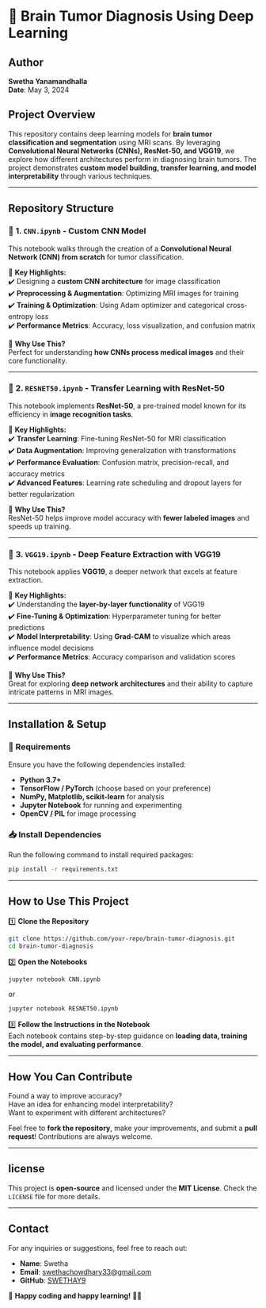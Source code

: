 # 🧠 Brain Tumor Diagnosis Using Deep Learning  

## **Author**  
**Swetha Yanamandhalla**  
**Date**: May 3, 2024  

## **Project Overview**  
This repository contains deep learning models for **brain tumor classification and segmentation** using MRI scans. By leveraging **Convolutional Neural Networks (CNNs), ResNet-50, and VGG19**, we explore how different architectures perform in diagnosing brain tumors. The project demonstrates **custom model building, transfer learning, and model interpretability** through various techniques.  

---  

## **Repository Structure**  

### 📂 **1. `CNN.ipynb` - Custom CNN Model**  
This notebook walks through the creation of a **Convolutional Neural Network (CNN) from scratch** for tumor classification.  

🔹 **Key Highlights:**  
✔️ Designing a **custom CNN architecture** for image classification  
✔️ **Preprocessing & Augmentation**: Optimizing MRI images for training  
✔️ **Training & Optimization**: Using Adam optimizer and categorical cross-entropy loss  
✔️ **Performance Metrics**: Accuracy, loss visualization, and confusion matrix  

👀 **Why Use This?**  
Perfect for understanding **how CNNs process medical images** and their core functionality.  

---  

### 📂 **2. `RESNET50.ipynb` - Transfer Learning with ResNet-50**  
This notebook implements **ResNet-50**, a pre-trained model known for its efficiency in **image recognition tasks**.  

🔹 **Key Highlights:**  
✔️ **Transfer Learning**: Fine-tuning ResNet-50 for MRI classification  
✔️ **Data Augmentation**: Improving generalization with transformations  
✔️ **Performance Evaluation**: Confusion matrix, precision-recall, and accuracy metrics  
✔️ **Advanced Features**: Learning rate scheduling and dropout layers for better regularization  

👀 **Why Use This?**  
ResNet-50 helps improve model accuracy with **fewer labeled images** and speeds up training.  

---  

### 📂 **3. `VGG19.ipynb` - Deep Feature Extraction with VGG19**  
This notebook applies **VGG19**, a deeper network that excels at feature extraction.  

🔹 **Key Highlights:**  
✔️ Understanding the **layer-by-layer functionality** of VGG19  
✔️ **Fine-Tuning & Optimization**: Hyperparameter tuning for better predictions  
✔️ **Model Interpretability**: Using **Grad-CAM** to visualize which areas influence model decisions  
✔️ **Performance Metrics**: Accuracy comparison and validation scores  

👀 **Why Use This?**  
Great for exploring **deep network architectures** and their ability to capture intricate patterns in MRI images.  

---  

## **Installation & Setup**  

### **🔧 Requirements**  
Ensure you have the following dependencies installed:  
- **Python 3.7+**  
- **TensorFlow / PyTorch** (choose based on your preference)  
- **NumPy, Matplotlib, scikit-learn** for analysis  
- **Jupyter Notebook** for running and experimenting  
- **OpenCV / PIL** for image processing  

### **📥 Install Dependencies**  
Run the following command to install required packages:  
```bash
pip install -r requirements.txt
```  

---

## **How to Use This Project**  

1️⃣ **Clone the Repository**  
```bash
git clone https://github.com/your-repo/brain-tumor-diagnosis.git  
cd brain-tumor-diagnosis  
```  

2️⃣ **Open the Notebooks**  
```bash
jupyter notebook CNN.ipynb  
```  
or  
```bash
jupyter notebook RESNET50.ipynb  
```  

3️⃣ **Follow the Instructions in the Notebook**  
Each notebook contains step-by-step guidance on **loading data, training the model, and evaluating performance**.  

---

## **How You Can Contribute**  

 Found a way to improve accuracy?  
 Have an idea for enhancing model interpretability?  
 Want to experiment with different architectures?  

Feel free to **fork the repository**, make your improvements, and submit a **pull request**! Contributions are always welcome.  

---

## **license**  
This project is **open-source** and licensed under the **MIT License**. Check the `LICENSE` file for more details.  

---

## Contact
For any inquiries or suggestions, feel free to reach out:
- **Name**: Swetha
- **Email**: swethachowdhary33@gmail.com
- **GitHub**: [SWETHAY9](https://github.com/swethay9)


🔹 **Happy coding and happy learning!** 🧠✨
